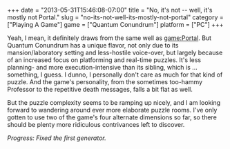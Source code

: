 +++
date = "2013-05-31T15:46:08-07:00"
title = "No, it's not -- well, it's mostly not Portal."
slug = "no-its-not-well-its-mostly-not-portal"
category = ["Playing A Game"]
game = ["Quantum Conundrum"]
platform = ["PC"]
+++

Yeah, I mean, it definitely draws from the same well as <game:Portal>.  But Quantum Conundrum has a unique flavor, not only due to its mansion/laboratory setting and less-hostile voice-over, but largely because of an increased focus on platforming and real-time puzzles.  It's less planning- and more execution-intensive than its sibling, which is ... something, I guess.  I dunno, I personally don't care as much for that kind of puzzle.  And the game's personality, from the sometimes too-hammy Professor to the repetitive death messages, falls a bit flat as well.

But the puzzle complexity seems to be ramping up nicely, and I am looking forward to wandering around ever more elaborate puzzle rooms.  I've only gotten to use two of the game's four alternate dimensions so far, so there should be plenty more ridiculous contrivances left to discover.

<i>Progress: Fixed the first generator.</i>